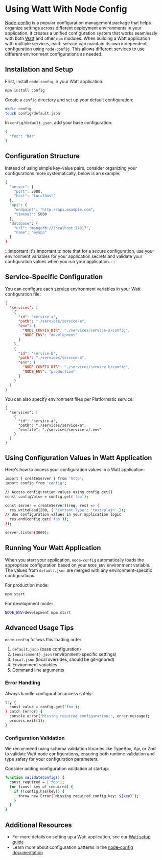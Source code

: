 # Using Watt With Node Config

[Node-config](https://www.npmjs.com/package/config) is a popular configuration management package that helps organize settings across different deployment environments in your application. It creates a unified configuration system that works seamlessly with both [Watt](https://platformatic.dev/docs/watt/overview) and other `npm` modules.
When building a Watt application with multiple services, each service can maintain its own independent configuration using `node-config`. This allows different services to use different environment configurations as needed.



## Installation and Setup

First, install `node-config` in your Watt application:

```sh
npm install config
```

Create a `config` directory and set up your default configuration:

```sh
mkdir config
touch config/default.json
```

In `config/default.json`, add your base configuration:

```sh
{
  "foo": "bar"
}
```

## Configuration Structure

Instead of using simple key-value pairs, consider organizing your configurations more systematically, below is an example:

```sh
{
  "server": {
    "port": 3000,
    "host": "localhost"
  },
  "api": {
    "endpoint": "http://api.example.com",
    "timeout": 5000
  },
  "database": {
    "url": "mongodb://localhost:27017",
    "name": "myapp"
  }
}
```

:::important
It's important to note that for a secure configuration, use your environment variables for your application  secrets and validate your configuration values when you run your application. 
:::

## Service-Specific Configuration 

You can configure each [service](https://platformatic.dev/docs/service/overview) environment variables in your Watt configuration file:

```json
{
  "services": [
    {
      "id": "service-a",
      "path": "./services/service-a",
      "env": {
        "NODE_CONFIG_DIR": "./services/service-a/config",
        "NODE_ENV": "development"
      }
    },
    {
      "id": "service-b",
      "path": "./services/service-b",
      "env": {
        "NODE_CONFIG_DIR": "./services/service-b/config",
        "NODE_ENV": "production"
      }
    }
  ]
}
```

You can also specify environment files per Platformatic service:

```
{
  "services": [
    {
      "id": "service-a",
      "path": "./services/service-a",
      "envfile": "./services/service-a/.env"
    }
  ]
}
```

## Using Configuration Values in Watt Application

Here's how to access your configuration values in a Watt application:

```sh
import { createServer } from 'http';
import config from 'config';

// Access configuration values using config.get()
const configValue = config.get('foo');

const server = createServer((req, res) => {
  res.writeHead(200, { 'Content-Type': 'text/plain' });
// Use configuration values in your application logic
  res.end(config.get('foo'));
});

server.listen(3000);
```

## Running Your Watt Application

When you start your application, `node-config` automatically loads the appropriate configuration based on your `NODE_ENV` environment variable. The values from `default.json` are merged with any environment-specific configurations.

For production mode:

```sh
npm start 
```

For development mode:

```sh
NODE_ENV=development npm start
```

## **Advanced Usage Tips**
`node-config` follows this loading order:

1. `default.json` (base configuration)
2. `{environment}.json` (environment-specific settings)
3. `local.json` (local overrides, should be git-ignored)
4. Environment variables
5. Command line arguments

### **Error Handling**

Always handle configuration access safely:

```sh
try {
  const value = config.get('foo');
} catch (error) {
  console.error('Missing required configuration:', error.message);
  process.exit(1);
}
```

### **Configuration Validation**

We recommend using schema validation libraries like TypeBox, Ajv, or Zod to validate Watt node configurations, ensuring both runtime validation and type safety for your configuration parameters.

Consider adding configuration validation at startup:

```sh
function validateConfig() {
  const required = ['foo'];
  for (const key of required) {
    if (!config.has(key)) {
      throw new Error(`Missing required config key: ${key}`);
    }
  }
}
```

## Additional Resources

- For more details on setting up a Watt application, see our [Watt setup guide](https://docs.platformatic.dev/docs/getting-started/quick-start-watt)
- Learn more about configuration patterns in the [node-config documentation](https://www.npmjs.com/package/config)